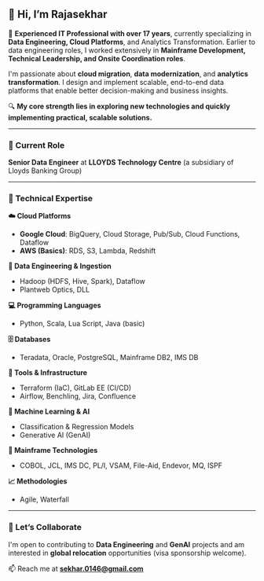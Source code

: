 ## 👋 Hi, I’m Rajasekhar

🎯 **Experienced IT Professional with over 17 years**, currently specializing in **Data Engineering, Cloud Platforms**, and Analytics Transformation.
Earlier to data engineering roles, I worked extensively in **Mainframe Development, Technical Leadership, and Onsite Coordination roles**.

I'm passionate about **cloud migration**, **data modernization**, and **analytics transformation**. I design and implement scalable, end-to-end data platforms that enable better decision-making and business insights.

🔍 **My core strength lies in exploring new technologies and quickly implementing practical, scalable solutions.**

---

### 💼 Current Role  
**Senior Data Engineer** at **LLOYDS Technology Centre** (a subsidiary of Lloyds Banking Group)

---

### 🧰 Technical Expertise  

**☁️ Cloud Platforms**  
- **Google Cloud**: BigQuery, Cloud Storage, Pub/Sub, Cloud Functions, Dataflow  
- **AWS (Basics)**: RDS, S3, Lambda, Redshift  

**🔄 Data Engineering & Ingestion**  
- Hadoop (HDFS, Hive, Spark), Dataflow  
- Plantweb Optics, DLL  

**💻 Programming Languages**  
- Python, Scala, Lua Script, Java (basic)  

**🗄️ Databases**  
- Teradata, Oracle, PostgreSQL, Mainframe DB2, IMS DB  

**🔧 Tools & Infrastructure**  
- Terraform (IaC), GitLab EE (CI/CD)  
- Airflow, Benchling, Jira, Confluence  

**🧠 Machine Learning & AI**  
- Classification & Regression Models  
- Generative AI (GenAI)  

**💾 Mainframe Technologies**  
- COBOL, JCL, IMS DC, PL/I, VSAM, File-Aid, Endevor, MQ, ISPF  

**📈 Methodologies**  
- Agile, Waterfall

---

### 🤝 Let’s Collaborate  
I'm open to contributing to **Data Engineering** and **GenAI** projects and am interested in **global relocation** opportunities (visa sponsorship welcome).

📫 Reach me at **sekhar.0146@gmail.com**
